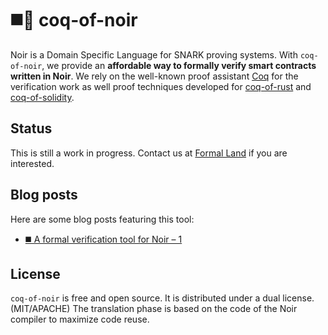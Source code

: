 # ◼️🐓 coq-of-noir

Noir is a Domain Specific Language for SNARK proving systems. With `coq-of-noir`, we provide an **affordable way to formally verify smart contracts written in Noir**. We rely on the well-known proof assistant [Coq](https://coq.inria.fr/) for the verification work as well proof techniques developed for [coq-of-rust](https://github.com/formal-land/coq-of-rust) and [coq-of-solidity](https://github.com/formal-land/coq-of-solidity).

## Status

This is still a work in progress. Contact us at [Formal Land](https://formal.land/) if you are interested.

## Blog posts

Here are some blog posts featuring this tool:

- [◼️ A formal verification tool for Noir – 1](https://formal.land/blog/2024/11/01/tool-for-noir-1)

## License

`coq-of-noir` is free and open source. It is distributed under a dual license. (MIT/APACHE) The translation phase is based on the code of the Noir compiler to maximize code reuse.
